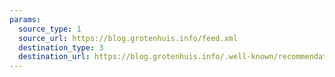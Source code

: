 ```yaml
---
params:
  source_type: 1
  source_url: https://blog.grotenhuis.info/feed.xml
  destination_type: 3
  destination_url: https://blog.grotenhuis.info/.well-known/recommendations.opml
---
```

